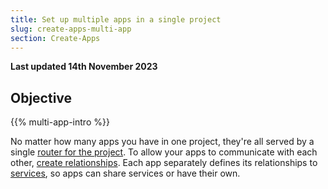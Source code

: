 ```yaml
---
title: Set up multiple apps in a single project
slug: create-apps-multi-app
section: Create-Apps
---
```


**Last updated 14th November 2023**



## Objective  

{{% multi-app-intro %}}

No matter how many apps you have in one project, they're all served by a single [router for the project](../.././.-routes).
To allow your apps to communicate with each other, [create relationships](../.././.-relationships).
Each app separately defines its relationships to [services](../../add-services),
so apps can share services or have their own.
